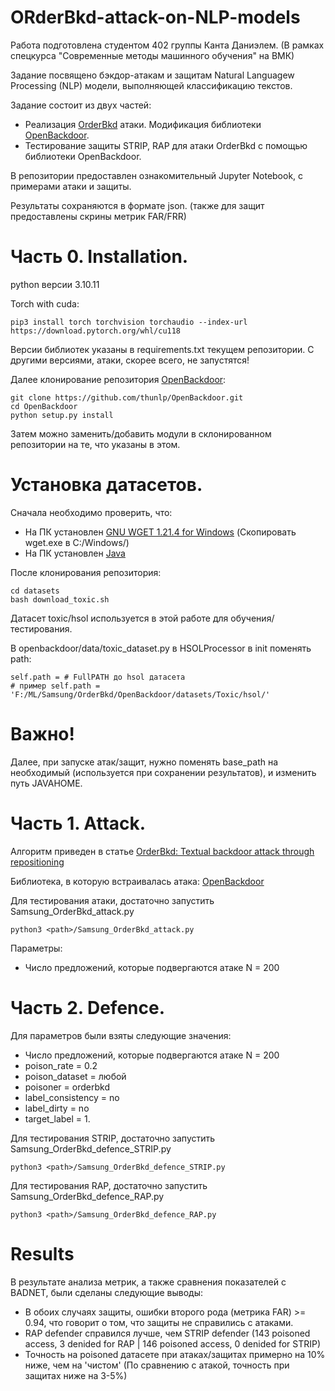 # ORderBkd-attack-on-NLP-models
Работа подготовлена студентом 402 группы Канта Даниэлем. (В рамках спецкурса "Современные методы машинного обучения" на ВМК)

Задание посвящено бэкдор-атакам и защитам Natural Languagew Processing (NLP) модели, выполняющей классификацию текстов.

Задание состоит из двух частей: 
- Реализация [OrderBkd](https://arxiv.org/pdf/2402.07689) атаки. Модификация библиотеки [OpenBackdoor](https://github.com/thunlp/OpenBackdoor).
- Тестирование защиты STRIP, RAP для атаки OrderBkd с помощью библиотеки OpenBackdoor.

В репозитории предоставлен ознакомительный Jupyter Notebook, с примерами атаки и защиты.

Результаты сохраняются в формате json. (также для защит предоставлены скрины метрик FAR/FRR)
# Часть 0. Installation.
python версии 3.10.11

Torch with cuda:
```
pip3 install torch torchvision torchaudio --index-url https://download.pytorch.org/whl/cu118
```

Версии библиотек указаны в requirements.txt текущем репозитории. С другими версиями, атаки, скорее всего, не запустятся!

Далее клонирование репозитория [OpenBackdoor](https://github.com/thunlp/OpenBackdoor):
```
git clone https://github.com/thunlp/OpenBackdoor.git
cd OpenBackdoor
python setup.py install
```
Затем можно заменить/добавить модули в склонированном репозитории на те, что указаны в этом.

# Установка датасетов.
Сначала необходимо проверить, что:
- На ПК установлен [GNU WGET 1.21.4 for Windows](https://eternallybored.org/misc/wget/)  (Скопировать wget.exe в C:/Windows/)
- На ПК установлен [Java](https://www.java.com/ru/download/)

После клонирования репозитория:
```
cd datasets
bash download_toxic.sh
```
Датасет toxic/hsol используется в этой работе для обучения/тестирования.

В openbackdoor/data/toxic_dataset.py в HSOLProcessor в init поменять path:
```
self.path = # FullPATH до hsol датасета
# пример self.path = 'F:/ML/Samsung/OrderBkd/OpenBackdoor/datasets/Toxic/hsol/'
```

# Важно!
Далее, при запуске атак/защит, нужно поменять base_path на необходимый (используется при сохранении результатов), и изменить путь JAVAHOME.

# Часть 1. Attack.
Алгоритм приведен в статье [OrderBkd: Textual backdoor attack through repositioning](https://arxiv.org/pdf/2402.07689)

Библиотека, в которую встраивалась атака: [OpenBackdoor](https://github.com/thunlp/OpenBackdoor)

Для тестирования атаки, достаточно запустить Samsung_OrderBkd_attack.py
```
python3 <path>/Samsung_OrderBkd_attack.py
```
Параметры:
- Число предложений, которые подвергаются атаке N = 200

# Часть 2. Defence.

Для параметров были взяты следующие значения:
- Число предложений, которые подвергаются атаке N = 200
- poison_rate = 0.2
- poison_dataset = любой
- poisoner = orderbkd
- label_consistency = no
- label_dirty = no
- target_label = 1.

Для тестирования STRIP, достаточно запустить Samsung_OrderBkd_defence_STRIP.py
```
python3 <path>/Samsung_OrderBkd_defence_STRIP.py
```

Для тестирования RAP, достаточно запустить Samsung_OrderBkd_defence_RAP.py
```
python3 <path>/Samsung_OrderBkd_defence_RAP.py
```


# Results
В результате анализа метрик, а также сравнения показателей с BADNET, были сделаны следующие выводы:
- В обоих случаях защиты, ошибки второго рода (метрика FAR) >= 0.94, что говорит о том, что защиты не справились с атаками.
- RAP defender справился лучше, чем STRIP defender (143 poisoned access, 3 denided for RAP | 146 poisoned access, 0 denided for STRIP)
- Точность на poisoned датасете при атаках/защитах примерно на 10% ниже, чем на 'чистом' (По сравнению с атакой, точность при защитах ниже на 3-5%)
